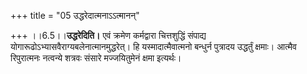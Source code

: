 +++
title = "05 उद्धरेदात्मनाऽऽत्मानन्"

+++
।।6.5।।**उद्धरेदिति।** एवं क्रमेण कर्मद्वारा चित्तशुद्धिं संपाद्य
योगारूढोऽभ्यासवैराग्यबलेनात्मानमुद्धरेत्। हि यस्मादात्मैवात्मनो बन्धुर्न
पुत्रादय उद्धर्तुं क्षमाः। आत्मैव रिपुरात्मनः नत्वन्ये शत्रवः संसारे
मज्जयितुमेनं क्षमा इत्यर्थः।
